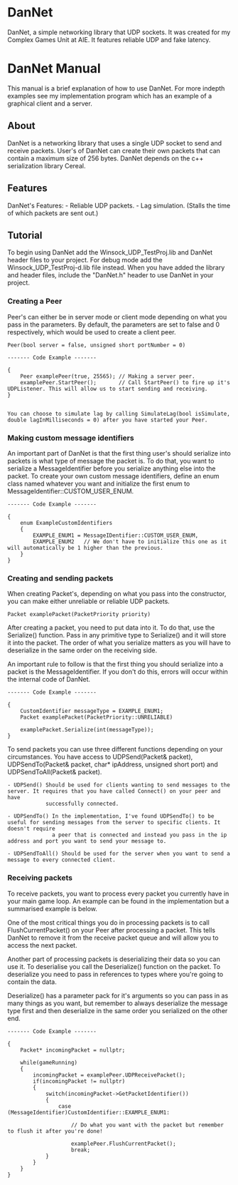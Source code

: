 # DanNet
DanNet, a simple networking library that UDP sockets. It was created for my Complex Games Unit at AIE. It features reliable UDP and fake latency.


# DanNet Manual

This manual is a brief explanation of how to use DanNet. For more indepth examples see my 
implementation program which has an example of a graphical client and a server.

## About
DanNet is a networking library that uses a single UDP socket to send and receive packets. User's
of DanNet can create their own packets that can contain a maximum size of 256 bytes. DanNet depends on
the c++ serialization library Cereal.

## Features
DanNet's Features:
	- Reliable UDP packets.
	- Lag simulation. (Stalls the time of which packets are sent out.)
	
	
## Tutorial
To begin using DanNet add the Winsock_UDP_TestProj.lib and DanNet header files to your project.
For debug mode add the Winsock_UDP_TestProj-d.lib file instead. When you have added the library 
and header files, include the "DanNet.h" header to use DanNet in your project. 
	

### Creating a Peer
Peer's can either be in server mode or client mode depending on what you pass in the parameters.
By default, the parameters are set to false and 0 respectively, which would be used to create a client peer.
	
	Peer(bool server = false, unsigned short portNumber = 0)

	------- Code Example -------

	{
		Peer examplePeer(true, 25565); // Making a server peer.
		examplePeer.StartPeer();       // Call StartPeer() to fire up it's UDPListener. This will allow us to start sending and receiving.
	}
	
	
	You can choose to simulate lag by calling SimulateLag(bool isSimulate, double lagInMilliseconds = 0) after you have started your Peer.
	




### Making custom message identifiers
An important part of DanNet is that the first thing user's should serialize into packets is what type of message the packet is.
To do that, you want to serialize a MessageIdentifier before you serialize anything else into the packet. To create your own
custom message identifiers, define an enum class named whatever you want and initialize the first enum to MessageIdentifier::CUSTOM_USER_ENUM.

	------- Code Example -------
	
	{
		enum ExampleCustomIdentifiers
		{
			EXAMPLE_ENUM1 = MessageIDentifier::CUSTOM_USER_ENUM,
			EXAMPLE_ENUM2   // We don't have to initialize this one as it will automatically be 1 higher than the previous.
		}
	}





### Creating and sending packets
When creating Packet's, depending on what you pass into the constructor, you can make either unreliable or reliable UDP packets.

	Packet examplePacket(PacketPriority priority)
	
After creating a packet, you need to put data into it. To do that, use the Serialize() function. Pass in any primitive type to Serialize()
and it will store it into the packet. The order of what you serialize matters as you will have to deserialize in the same order on the
receiving side.

An important rule to follow is that the first thing you should serialize into a packet is the MessageIdentifier. If you don't do this,
errors will occur within the internal code of DanNet.

	------- Code Example -------
	
	{
		CustomIdentifier messageType = EXAMPLE_ENUM1;
		Packet examplePacket(PacketPriority::UNRELIABLE)
		
		examplePacket.Serialize(int(messageType));
	}
	
	
To send packets you can use three different functions depending on your circumstances. 
You have access to UDPSend(Packet& packet), UDPSendTo(Packet& packet, char* ipAddress, unsigned short port) and UDPSendToAll(Packet& packet).

	- UDPSend() Should be used for clients wanting to send messages to the server. It requires that you have called Connect() on your peer and have
				successfully connected.
	
	- UDPSendTo() In the implementation, I've found UDPSendTo() to be useful for sending messages from the server to specific clients. It doesn't require
				  a peer that is connected and instead you pass in the ip address and port you want to send your message to.
	
	- UDPSendToAll() Should be used for the server when you want to send a message to every connected client.	
	




### Receiving packets
To receive packets, you want to process every packet you currently have in your main game loop. An example can be found in the implementation but a summarised example
is below.

One of the most critical things you do in processing packets is to call FlushCurrentPacket() on your Peer after processing a packet. This tells DanNet to remove it
from the receive packet queue and will allow you to access the next packet.

Another part of processing packets is deserializing their data so you can use it. To deserialise you call the Deserialize() function on the packet.
To deserialize you need to pass in references to types where you're going to contain the data.

Deserialize() has a parameter pack for it's arguments so you can pass in as many things as you want, but remember to always deserialize the message type first and then
deserialize in the same order you serialized on the other end.

	------- Code Example -------
	
	{
		Packet* incomingPacket = nullptr;
		
		while(gameRunning)
		{
			incomingPacket = examplePeer.UDPReceivePacket();
			if(incomingPacket != nullptr)
			{
				switch(incomingPacket->GetPacketIdentifier())
				{
					case (MessageIdentifier)CustomIdentifier::EXAMPLE_ENUM1:
					
						// Do what you want with the packet but remember to flush it after you're done!
						
						examplePeer.FlushCurrentPacket();
						break;
				}
			}
		}
	}



